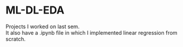 # ML-DL-EDA
Projects I worked on last sem.<br />
It also have a .ipynb file in which I implemented linear regression from scratch.
